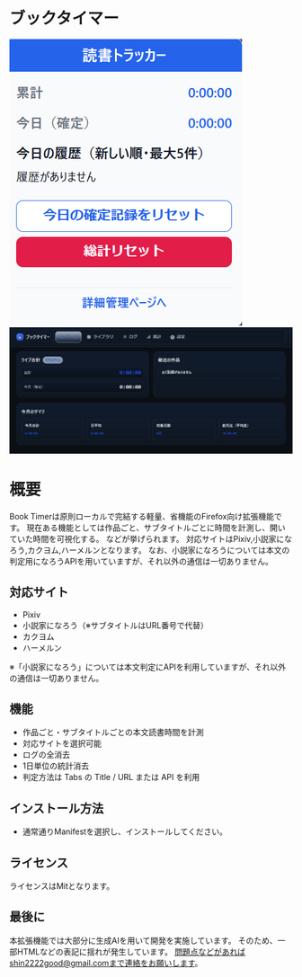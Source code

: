 # ブックタイマー
![ポップアップ](./images/Example1.png)
![Options](./images/Example2_v2.png)
# 概要
Book Timerは原則ローカルで完結する軽量、省機能のFirefox向け拡張機能です。
現在ある機能としては作品ごと、サブタイトルごとに時間を計測し、開いていた時間を可視化する。
などが挙げられます。
対応サイトはPixiv,小説家になろう,カクヨム,ハーメルンとなります。
なお、小説家になろうについては本文の判定用になろうAPIを用いていますが、それ以外の通信は一切ありません。

## 対応サイト
- Pixiv
- 小説家になろう（※サブタイトルはURL番号で代替）
- カクヨム
- ハーメルン  

※「小説家になろう」については本文判定にAPIを利用していますが、それ以外の通信は一切ありません。

## 機能
- 作品ごと・サブタイトルごとの本文読書時間を計測  
- 対応サイトを選択可能  
- ログの全消去  
- 1日単位の統計消去  
- 判定方法は Tabs の Title / URL または API を利用  

## インストール方法
- 通常通りManifestを選択し、インストールしてください。

## ライセンス
ライセンスはMitとなります。

## 最後に
本拡張機能では大部分に生成AIを用いて開発を実施しています。
そのため、一部HTMLなどの表記に揺れが発生しています。
問題点などがあればshin2222good@gmail.comまで連絡をお願いします。